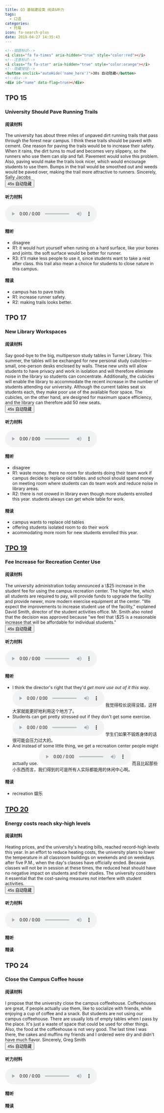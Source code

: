 ```yaml
---
title: Q3 基础建设类 阅读&听力
tags:
  - 口语
categories:
  - 托福
icon: fa-search-plus
date: 2019-04-27 14:35:43
---
```




<!--more-->

```html
<!--错题标识-->
<i class="fa fa-times" aria-hidden="true" style="color:red"></i>
<!--注意标识-->
<i class="fa fa-star" aria-hidden="true" style="color:orange"></i>
<!--隐藏按钮-->
<button onclick="autoHide('name_here')">30s 自动隐藏</button>
<!--div-->
<div id="name" data-flag=true></div>
```

## TPO 15
### University Should Pave Running Trails
#### 阅读材料
<div data-time=45 id="q1" data-flag=true>
The university has about three miles of unpaved dirt running trails that pass through the forest near campus. I think these trails should be paved with cement. One reason for paving the trails would be to increase their safety. When it rains, the dirt turns to mud and becomes very slippery, so the runners who use them can slip and fall. Pavement would solve this problem. Also, paving would make the trails look nicer, which would encourage students to use them. Bumps in the trail would be smoothed out and weeds would be paved over, making the trail more attractive to runners.
Sincerely, 
Sally Jacobs
</div>
<button onclick="autoHide('q1', this, false)">45s 自动隐藏</button>

#### 听力材料
<audio src="https://img.kmf.com/toefl/listening/audio/42dde980f5eaebffd1c0623e8a8dda59.mp3" controls></audio>


#### 精听
* disagree
* R1: it would hurt yourself when runing on a hard surface, like your bones and joints. the soft surface would be better for runner.
* R3: it'll make less people to use it, since students want to take a rest after class. this trail also mean a choice for students to close nature in this campus.
#### 精读
* campus has to pave trails
* R1: increase runner safety.
* R2: making trails looks better.

## TPO 17
### New Library Workspaces
#### 阅读材料
<div data-time=45 id="q2" data-flag=true>
Say good-bye to the big, multiperson study tables in Turner Library. This summer, the tables will be exchanged for new personal study cubicles—small, one-person desks enclosed by walls. These new units will allow students to have privacy and work in isolation and will therefore eliminate noise in the library so students can concentrate. Additionally, the cubicles will enable the library to accommodate the recent increase in the number of students attending our university. Although the current tables seat six students each, they make poor use of the available floor space. The cubicles, on the other hand, are designed for maximum space efficiency, and the library can therefore add 50 new seats.
</div>
<button onclick="autoHide('q2', this, false)">45s 自动隐藏</button>

#### 听力材料
<audio src="https://img.kmf.com/toefl/listening/audio/b145cf3a2d2e3f4b986db7dbb6d8036b.mp3" controls></audio>


#### 精听
* disagree
* R1: waste money. there no room for students doing their team work if campus decide to replace old tables. and school should spend money on meeting room where students can do team work and reduce noise in library areas.
* R2: there is not crowed in library even though more students enrolled this year. students always can get whole table for work.
#### 精读
* campus wants to replace old tables
* offering students isolated room to do their work
* acommodating more room for new students enrolled this year.

## [TPO 19](https://toefl.kmf.com/detail/speak/d1fwrj.html)
### Fee Increase for Recreation Center Use
#### 阅读材料
<div data-time=45 id="q3" data-flag=true>
The university administration today announced a \$25 increase in the student fee for using the campus recreation center. The higher fee, which all students are required to pay, will provide funds to upgrade the facility and provide newer, more modern exercise equipment at the center. "We expect the improvements to increase student use of the facility," explained David Smith, director of the student activities office. Mr. Smith also noted that the decision was approved because "we feel that \$25 is a reasonable increase that will be affordable for individual students."
</div>
<button onclick="autoHide('q3', this, false)">45s 自动隐藏</button>

#### 听力材料
<audio src="https://img.kmf.com/toefl/listening/audio/488e8bae1af062dc1be58d4fcfcea6d9.mp3" controls></audio>


#### 精听
* I think the director's right that they'd *get more use out of it this way*.
  <audio src="https://img.kmf.com/qmmp3/7985/65280_20180413150253.mp3" controls></audio>
  我觉得校长说得没错，这样大家就能更好地利用这个地方了。
* Students can get pretty stressed out if they don't get some exercise.
  <audio src="https://img.kmf.com/qmmp3/7985/65282_20180413150253.mp3" controls></audio>
  学生们如果不锻炼身体的话很可能会压力过大的。
* And instead of some little thing, we get a recreation center people might actually use.
  <audio src="https://img.kmf.com/qmmp3/7985/65291_20180413150253.mp3" controls></audio>
  而且比起那些小东西而言，我们得到的可是所有人实际都能用的休闲中心啊。


#### 精读
* recreation 娱乐

## [TPO 20](https://toefl.kmf.com/detail/speak/01fxbj.html)
### Energy costs reach sky-high levels
#### 阅读材料
<div data-time=45 id="q4" data-flag=true>
Heating prices, and the university's heating bills, reached record-high levels this year. In an effort to reduce heating costs, the university plans to lower the temperature in all classroom buildings on weekends and on weekdays after five P.M., when the day's classes have officially ended. Because classes will not be in session at these times, the reduced heat should have no negative impact on students and their studies. The university considers it essential that the cost-saving measures not interfere with student activities.
</div>
<button onclick="autoHide('q4', this, false)">45s 自动隐藏</button>

#### 听力材料
<audio src="https://img.kmf.com/toefl/listening/audio/55362a636657febe748308c980bd8f4d.mp3" controls></audio>


#### 精听

#### 精读


## TPO 24
### Close the Campus Coffee house
#### 阅读材料
<div data-time=45 id="q5" data-flag=true>
I propose that the university close the campus coffeehouse. Coffeehouses are great, if people actually use them, like to socialize with friends, while enjoying a cup of coffee and a snack. But students are not using our campus coffeehouse. There are usually lots of empty tables when I pass by the place. It's just a waste of space that could be used for other things. Also, the food at the coffeehouse is not very good. The last time I was there, the cakes and muffins my friends and I ordered were dry and didn't have much flavor.
Sincerely,
Greg Smith
</div>
<button onclick="autoHide('q5', this, false)">45s 自动隐藏</button>

#### 听力材料
<audio src="https://img.kmf.com/toefl/listening/audio/5e37bf77ecadb768375c95c016361f9c.mp3" controls></audio>


#### 精听

#### 精读




<script type="text/javascript">
	function autoHide(divId, btn, isImme) {
    var div =  $("#"+divId)
    var flag = div.data("flag")
    var time = div.data("time")

    function doHide()  {
    	clearInterval(interval)
      div.hide()
      div.data("flag", !flag)
    }
    
    if(flag) {
    	if (isImme) {
        doHide()
    	} else {
      	var tmp = time - 1
        function showLable() {
          btn.innerHTML = (tmp) + "s 后隐藏"
          div.data("key", tmp)
          tmp -= 1
        }
        var interval = setInterval(showLable, 1000)
        setTimeout(doHide, 45000)
    	}
    } else {
      div.show()
      div.data("flag", !flag)
    }
    }
</script>
